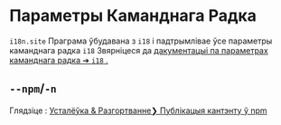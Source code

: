 # Параметры Каманднага Радка

`i18n.site` Праграма ўбудавана з `i18` і падтрымлівае ўсе параметры каманднага радка `i18` Звярніцеся да [дакументацыі па параметрах каманднага радка ➔ `i18` .](/i18/cli)

## `--npm`/`-n`

Глядзіце : [Усталёўка & Разгортванне❯ Публікацыя кантэнту ў npm](/i18n.site/use#npm)